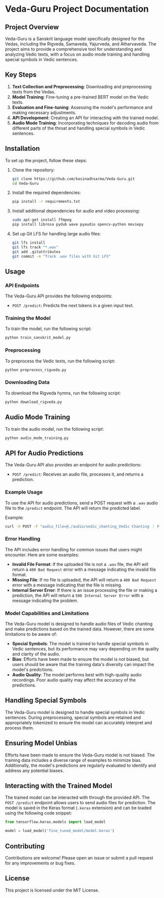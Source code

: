 # Veda-Guru Project Documentation

## Project Overview

Veda-Guru is a Sanskrit language model specifically designed for the Vedas, including the Rigveda, Samaveda, Yajurveda, and Atharvaveda. The project aims to provide a comprehensive tool for understanding and analyzing Vedic texts, with a focus on audio mode training and handling special symbols in Vedic sentences.

## Key Steps

1. **Text Collection and Preprocessing**: Downloading and preprocessing texts from the Vedas.
2. **Model Training**: Fine-tuning a pre-trained BERT model on the Vedic texts.
3. **Evaluation and Fine-tuning**: Assessing the model's performance and making necessary adjustments.
4. **API Development**: Creating an API for interacting with the trained model.
5. **Audio Mode Training**: Incorporating techniques for decoding audio from different parts of the throat and handling special symbols in Vedic sentences.

## Installation

To set up the project, follow these steps:

1. Clone the repository:
    ```bash
    git clone https://github.com/kasinadhsarma/Veda-Guru.git
    cd Veda-Guru
    ```

2. Install the required dependencies:
    ```bash
    pip install -r requirements.txt
    ```

3. Install additional dependencies for audio and video processing:
    ```bash
    sudo apt-get install ffmpeg
    pip install librosa pydub wave pyaudio opencv-python moviepy
    ```

4. Set up Git LFS for handling large audio files:
    ```bash
    git lfs install
    git lfs track "*.wav"
    git add .gitattributes
    git commit -m "Track .wav files with Git LFS"
    ```

## Usage

### API Endpoints

The Veda-Guru API provides the following endpoints:

- `POST /predict`: Predicts the next tokens in a given input text.

### Training the Model

To train the model, run the following script:
```bash
python train_sanskrit_model.py
```

### Preprocessing

To preprocess the Vedic texts, run the following script:
```bash
python preprocess_rigveda.py
```

### Downloading Data

To download the Rigveda hymns, run the following script:
```bash
python download_rigveda.py
```

## Audio Mode Training

To train the audio model, run the following script:
```bash
python audio_mode_training.py
```

## API for Audio Predictions

The Veda-Guru API also provides an endpoint for audio predictions:

- `POST /predict`: Receives an audio file, processes it, and returns a prediction.

### Example Usage

To use the API for audio predictions, send a POST request with a `.wav` audio file to the `/predict` endpoint. The API will return the predicted label.

Example:
```bash
curl -X POST -F "audio_file=@./audio/vedic_chanting_Vedic Chanting ｜ Rudri Path by 21 Brahmins.wav" http://localhost:5000/predict
```

### Error Handling

The API includes error handling for common issues that users might encounter. Here are some examples:

- **Invalid File Format**: If the uploaded file is not a `.wav` file, the API will return a `400 Bad Request` error with a message indicating the invalid file format.
- **Missing File**: If no file is uploaded, the API will return a `400 Bad Request` error with a message indicating that the file is missing.
- **Internal Server Error**: If there is an issue processing the file or making a prediction, the API will return a `500 Internal Server Error` with a message indicating the problem.

### Model Capabilities and Limitations

The Veda-Guru model is designed to handle audio files of Vedic chanting and make predictions based on the trained data. However, there are some limitations to be aware of:

- **Special Symbols**: The model is trained to handle special symbols in Vedic sentences, but its performance may vary depending on the quality and clarity of the audio.
- **Bias**: Efforts have been made to ensure the model is not biased, but users should be aware that the training data's diversity can impact the model's predictions.
- **Audio Quality**: The model performs best with high-quality audio recordings. Poor audio quality may affect the accuracy of the predictions.

## Handling Special Symbols

The Veda-Guru model is designed to handle special symbols in Vedic sentences. During preprocessing, special symbols are retained and appropriately tokenized to ensure the model can accurately interpret and process them.

## Ensuring Model Unbias

Efforts have been made to ensure the Veda-Guru model is not biased. The training data includes a diverse range of examples to minimize bias. Additionally, the model's predictions are regularly evaluated to identify and address any potential biases.

## Interacting with the Trained Model

The trained model can be interacted with through the provided API. The `POST /predict` endpoint allows users to send audio files for prediction. The model is saved in the Keras format (`.keras` extension) and can be loaded using the following code snippet:
```python
from tensorflow.keras.models import load_model

model = load_model('fine_tuned_model/model.keras')
```

## Contributing

Contributions are welcome! Please open an issue or submit a pull request for any improvements or bug fixes.

## License

This project is licensed under the MIT License.
